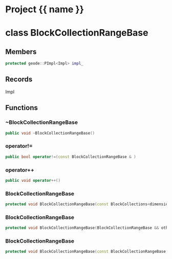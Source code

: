 <script setup>
import {useRoute} from 'vitepress'
const {path} = useRoute()
const tokens = path.split('/')
const words = tokens[2].split('-');
for (let i = 0; i < words.length; i++) {
    words[i] = words[i].charAt(0).toUpperCase() + words[i].slice(1);
    words[i] = words[i].replace('geode', 'Geode')
}
const name = words.join('-');
</script>
# Project {{ name }}

# class BlockCollectionRangeBase


## Members

```cpp
protected geode::PImpl<Impl> impl_

```



## Records

Impl



## Functions

### ~BlockCollectionRangeBase

```cpp
public void ~BlockCollectionRangeBase()
```


### operator!=

```cpp
public bool operator!=(const BlockCollectionRangeBase & )
```


### operator++

```cpp
public void operator++()
```


### BlockCollectionRangeBase

```cpp
protected void BlockCollectionRangeBase(const BlockCollections<dimension> & collections)
```


### BlockCollectionRangeBase

```cpp
protected void BlockCollectionRangeBase(BlockCollectionRangeBase && other)
```


### BlockCollectionRangeBase

```cpp
protected void BlockCollectionRangeBase(const BlockCollectionRangeBase & other)
```




